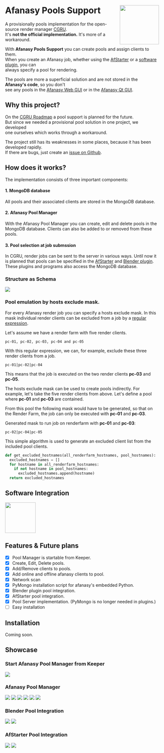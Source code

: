 # Afanasy Pools Support <img src="https://github.com/laurence-trippen/Afanasy-Pools-Support/blob/master/Preview/afpools2.png" align="right" width="128">
A provisionally pools implementation for the open-source render manager [CGRU](http://cgru.info/).<br/>
It's **not the official implementation.** It's more of a workaround.

With **Afanasy Pools Support** you can create pools and assign clients to them.<br/>
When you create an Afanasy job, whether using the [AfStarter](http://cgru.info/afstarter) or a [software plugin](http://cgru.info/software/blender), you can<br/> always specify a pool for rendering.

The pools are more a superficial solution and are not stored in the **Afanasy's code**, so you don't<br/> see any pools in the [Afanasy Web GUI](http://cgru.info/afanasy/gui#web) or in the [Afanasy Qt GUI](http://cgru.info/afanasy/gui#page_top).

## Why this project?

On the [CGRU Roadmap](http://cgru.info/roadmap) a pool support is planned for the future.<br/> But since we needed a provisional pool solution in one project, we developed<br/> one ourselves which works through a workaround.

The project still has its weaknesses in some places, because it has been developed rapidly.<br/>
If there are bugs, just create an [issue on Github](https://github.com/laurence-trippen/Afanasy-Pools-Support/issues).

## How does it works?
The implementation consists of three important components:

#### 1. MongoDB database
All pools and their associated clients are stored in the MongoDB database.

#### 2. Afanasy Pool Manager
With the Afanasy Pool Manager you can create, edit and delete pools in the MongoDB database.
Clients can also be added to or removed from these pools.

#### 3. Pool selection at job submssion
In CGRU, render jobs can be sent to the server in various ways.
Until now it is planned that pools can be specified in the [AfStarter](http://cgru.info/afstarter) and [Blender plugin](http://cgru.info/software/blender).
These plugins and programs also access the MongoDB database.

### Structure as Schema

![](https://github.com/laurence-trippen/Afanasy-Pools-Support/blob/master/Preview/plan.jpg?raw=true)

### Pool emulation by hosts exclude mask.

For every Afanasy render job you can specify a hosts exclude mask.
In this mask individual render clients can be excluded from a job by a [regular expression](https://en.wikipedia.org/wiki/Regular_expression).

Let's assume we have a render farm with five render clients.
```
pc-01, pc-02, pc-03, pc-04 and pc-05
```
With this regular expression, we can, for example, exclude these three render clients from a job.
```Regular Expression
pc-01|pc-02|pc-04
```
This means that the job is executed on the two render clients **pc-03** and **pc-05**.

The hosts exclude mask can be used to create pools indirectly.
For example, let's take the five render clients from above.
Let's define a pool where **pc-01** and **pc-03** are contained.

From this pool the following mask would have to be generated, so that on the
Render Farm, the job can only be executed with **pc-01** and **pc-03**.

Generated mask to run job on renderfarm with **pc-01** and **pc-03**:
```Regular Expression
pc-02|pc-04|pc-05
```

This simple algorithm is used to generate an excluded client list from the included pool clients.
```python
def get_excluded_hostnames(all_renderfarm_hostnames, pool_hostnames):
  excluded_hostnames = []
  for hostname in all_renderfarm_hostnames:
    if not hostname in pool_hostnames:
      excluded_hostnames.append(hostname)
  return excluded_hostnames
```

## Software Integration
<img src="https://github.com/laurence-trippen/Afanasy-Pools-Support/blob/master/Preview/blender.png" width="100" />

## Features & Future plans

* [x] Pool Manager is startable from Keeper.
* [x] Create, Edit, Delete pools.
* [x] Add/Remove clients to pools.
* [x] Add online and offline afanasy clients to pool.
* [x] Network scan
* [x] PyMongo installation script for afanasy's embedded Python.
* [x] Blender plugin pool integration.
* [x] AfStarter pool integration.
* [x] Pool Server implementation. (PyMongo is no longer needed in plugins.)
* [ ] Easy installation

## Installation
Coming soon.

## Showcase

### Start Afanasy Pool Manager from Keeper

![](https://github.com/laurence-trippen/Afanasy-Pools-Support/blob/master/Preview/keeperaddin.jpg?raw=true)

### Afanasy Pool Manager

![](https://github.com/laurence-trippen/Afanasy-Pools-Support/blob/master/Preview/mainview.JPG?raw=true)
![](https://github.com/laurence-trippen/Afanasy-Pools-Support/blob/master/Preview/createpool.JPG?raw=true)
![](https://github.com/laurence-trippen/Afanasy-Pools-Support/blob/master/Preview/deletepool.JPG?raw=true)
![](https://github.com/laurence-trippen/Afanasy-Pools-Support/blob/master/Preview/addclients.JPG?raw=true)
![](https://github.com/laurence-trippen/Afanasy-Pools-Support/blob/master/Preview/networkscan.JPG?raw=true)
![](https://github.com/laurence-trippen/Afanasy-Pools-Support/blob/master/Preview/addhostname.JPG?raw=true)

### Blender Pool Integration
![](https://github.com/laurence-trippen/Afanasy-Pools-Support/blob/master/Preview/blender-plugin-pools.jpg?raw=true)
![](https://github.com/laurence-trippen/Afanasy-Pools-Support/blob/master/Preview/blender-plugin-select-pool.jpg?raw=true)

### AfStarter Pool Integration
![](https://github.com/laurence-trippen/Afanasy-Pools-Support/blob/master/Preview/afstarter-support-1.JPG?raw=true)
![](https://github.com/laurence-trippen/Afanasy-Pools-Support/blob/master/Preview/afstarter-support-2.JPG?raw=true)
